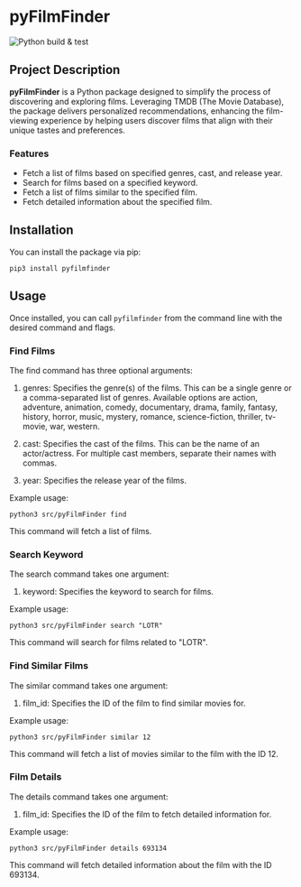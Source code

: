 # pyFilmFinder
![Python build & test](https://github.com/software-students-spring2024/3-python-package-exercise-mjet/actions/workflows/build.yaml/badge.svg)

## Project Description

**pyFilmFinder** is a Python package designed to simplify the process of discovering and exploring films. Leveraging TMDB (The Movie Database), the package delivers personalized recommendations, enhancing the film-viewing experience by helping users discover films that align with their unique tastes and preferences.

### Features

* Fetch a list of films based on specified genres, cast, and release year.
* Search for films based on a specified keyword.
* Fetch a list of films similar to the specified film.
* Fetch detailed information about the specified film.

## Installation

You can install the package via pip:

```
pip3 install pyfilmfinder
```

## Usage

Once installed, you can call `pyfilmfinder` from the command line with the desired command and flags.

### Find Films

The find command has three optional arguments:

1. genres: Specifies the genre(s) of the films. This can be a single genre or a comma-separated list of genres. Available options are action, adventure, animation, comedy, documentary, drama, family, fantasy, history, horror, music, mystery, romance, science-fiction, thriller, tv-movie, war, western.

1. cast: Specifies the cast of the films. This can be the name of an actor/actress. For multiple cast members, separate their names with commas.

1. year: Specifies the release year of the films.

Example usage:

```
python3 src/pyFilmFinder find
```

This command will fetch a list of films. <!--that belong to the action and comedy genres, featuring Tom Hanks, and released in the year 1994.-->

### Search Keyword

The search command takes one argument:

1. keyword: Specifies the keyword to search for films.

Example usage:

```
python3 src/pyFilmFinder search "LOTR"
```

This command will search for films related to "LOTR".

### Find Similar Films

The similar command takes one argument:

1. film_id: Specifies the ID of the film to find similar movies for.

Example usage:

```
python3 src/pyFilmFinder similar 12
```

This command will fetch a list of movies similar to the film with the ID 12.

### Film Details

The details command takes one argument:

1. film_id: Specifies the ID of the film to fetch detailed information for.

Example usage:

```
python3 src/pyFilmFinder details 693134
```

This command will fetch detailed information about the film with the ID 693134.
